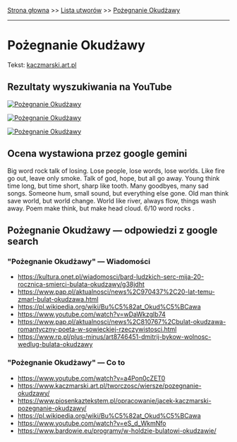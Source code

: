 [Strona głowna](../index.md) >> [Lista utworów](../list.md) >> [Pożegnanie Okudżawy](472.md)

---

# Pożegnanie Okudżawy

Tekst: [kaczmarski.art.pl](https://www.kaczmarski.art.pl/tworczosc/wiersze/pozegnanie-okudzawy/)

## Rezultaty wyszukiwania na YouTube

[![Pożegnanie Okudżawy](http://img.youtube.com/vi/a4Pon0cZET0/0.jpg)](https://www.youtube.com/watch?v=a4Pon0cZET0 "Jacek Kaczmarski - Pożegnanie Okudżawy - YouTube")

[![Pożegnanie Okudżawy](http://img.youtube.com/vi/eS_d_WkmNfo/0.jpg)](https://www.youtube.com/watch?v=eS_d_WkmNfo "Pożegnanie Okudżawy - YouTube")

[![Pożegnanie Okudżawy](http://img.youtube.com/vi/D-k62WaRDnc/0.jpg)](https://www.youtube.com/watch?v=D-k62WaRDnc "Jacek Kaczmarski - Pozegnanie Okudzawy - YouTube")

## Ocena wystawiona przez google gemini

Big word rock talk of losing. Lose people, lose words, lose worlds. Like fire go out, leave only smoke. Talk of god, hope, but all go away. Young think time long, but time short, sharp like tooth. Many goodbyes, many sad songs. Someone hum, small sound, but everything else gone. Old man think save world, but world change. World like river, always flow, things wash away. Poem make think, but make head cloud. 6/10 word rocks .


## Pożegnanie Okudżawy — odpowiedzi z google search

### "Pożegnanie Okudżawy" — Wiadomości

 - <https://kultura.onet.pl/wiadomosci/bard-ludzkich-serc-mija-20-rocznica-smierci-bulata-okudzawy/g38jdht>
 - <https://www.pap.pl/aktualnosci/news%2C970437%2C20-lat-temu-zmarl-bulat-okudzawa.html>
 - <https://pl.wikipedia.org/wiki/Bu%C5%82at_Okud%C5%BCawa>
 - <https://www.youtube.com/watch?v=wDaWkzgIb74>
 - <https://www.pap.pl/aktualnosci/news%2C810767%2Cbulat-okudzawa-romantyczny-poeta-w-sowieckiej-rzeczywistosci.html>
 - <https://www.rp.pl/plus-minus/art8746451-dmitrij-bykow-wolnosc-wedlug-bulata-okudzawy>

### "Pożegnanie Okudżawy" — Co to

 - <https://www.youtube.com/watch?v=a4Pon0cZET0>
 - <https://www.kaczmarski.art.pl/tworczosc/wiersze/pozegnanie-okudzawy/>
 - <https://www.piosenkaztekstem.pl/opracowanie/jacek-kaczmarski-pozegnanie-okudzawy/>
 - <https://pl.wikipedia.org/wiki/Bu%C5%82at_Okud%C5%BCawa>
 - <https://www.youtube.com/watch?v=eS_d_WkmNfo>
 - <https://www.bardowie.eu/programy/w-holdzie-bulatowi-okudzawie/>

